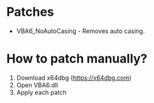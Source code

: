 # Patches
* VBA6_NoAutoCasing - Removes auto casing.

# How to patch manually?
1. Download x64dbg (https://x64dbg.com)
2. Open VBA6.dll
3. Apply each patch
